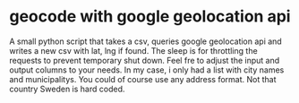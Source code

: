 # geocode with google geolocation api

A small python script that takes a csv, queries google geolocation api and writes a new csv with lat, lng if found.
The sleep is for throttling the requests to prevent temporary shut down.
Feel fre to adjust the input and output columns to your needs. In my case, i only had a list with city names and municipalitys. You could of course use any address format. Not that country Sweden is hard coded.

